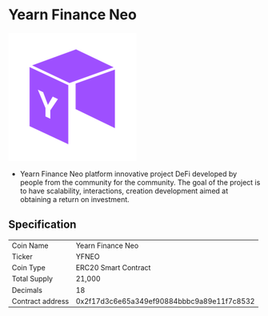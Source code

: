 # Yearn Finance Neo
![YearnFinanceNEO](Logo.png)

- Yearn Finance Neo platform innovative project DeFi 
developed by people from the community for the community. 
The goal of the project is to have scalability, interactions, creation 
development aimed at obtaining a return on investment.
## Specification
<table>
<tr><td>Coin Name</td><td>Yearn Finance Neo</td></tr>
<tr><td>Ticker</td><td>YFNEO</td></tr>
<tr><td>Coin Type</td><td>ERC20 Smart Contract</td></tr>
<tr><td>Total Supply</td><td>21,000</td></tr>
<tr><td>Decimals</td><td>18</td></tr>
<tr><td>Contract address</td><td>0x2f17d3c6e65a349ef90884bbbc9a89e11f7c8532</td></tr>
</table>
